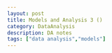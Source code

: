 ```yaml
---
layout: post
title: Models and Analysis 3 ()
category: DataAnalysis
description: DA notes
tags: ["data analysis","models"]
---
```


